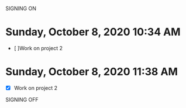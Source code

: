 SIGNING ON
# Sunday, October 8, 2020 10:34 AM
- [ ]Work on project 2


# Sunday, October 8, 2020 11:38 AM
- [x] Work on project 2

SIGNING OFF